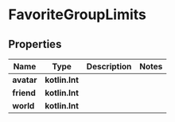 
# FavoriteGroupLimits

## Properties
Name | Type | Description | Notes
------------ | ------------- | ------------- | -------------
**avatar** | **kotlin.Int** |  | 
**friend** | **kotlin.Int** |  | 
**world** | **kotlin.Int** |  | 



